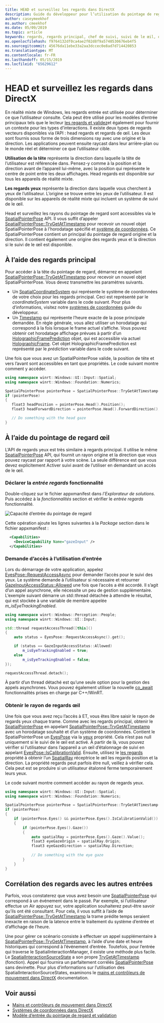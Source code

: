 ```yaml
---
title: HEAD et surveillez les regards dans DirectX
description: Guide du développeur pour l’utilisation du pointage de regard principal et les yeux dans les applications DirectX natives.
author: caseymeekhof
ms.author: cmeekhof
ms.date: 05/09/2019
ms.topic: article
keywords: regards, regards principal, chef de suivi, suivi de le œil, directx, entrée, hologrammes
ms.openlocfilehash: f9764132df0ca4ae2f02d8f9a5740530676eb4f5
ms.sourcegitcommit: 45676da11ebe33a2aa3dccec0e8ad7d714420853
ms.translationtype: MT
ms.contentlocale: fr-FR
ms.lasthandoff: 05/15/2019
ms.locfileid: "65629612"
---
```

# <a name="head-and-eye-gaze-in-directx"></a>HEAD et surveillez les regards dans DirectX

En réalité mixte de Windows, les regards entrée est utilisée pour déterminer ce que l’utilisateur consulte. Cela peut être utilisé pour les modèles d’entrée principaux tels que le lecteur [les regards et validez](gaze-and-commit.md)et également pour fournir un contexte pour les types d’interactions. Il existe deux types de regards vecteurs disponibles via l’API : head regards et regards de œil.  Les deux sont fournis sous forme de trois dimensions ray avec une origine et la direction. Les applications peuvent ensuite raycast dans leur arrière-plan ou le monde réel et déterminer ce que l’utilisateur cible.

**Utilisation de la tête** représente la direction dans laquelle la tête de l’utilisateur est référencée dans. Pensez-y comme à la position et la direction avant de l’appareil lui-même, avec la position qui représente le centre de point entre les deux affichages.  Head regards est disponible sur tous les appareils de réalité mixte.

**Les regards yeux** représente la direction dans laquelle vous cherchent à yeux de l’utilisateur. L’origine se trouve entre les yeux de l’utilisateur.  Il est disponible sur les appareils de réalité mixte qui incluent un système de suivi de le œil.

Head et surveillez les rayons du pointage de regard sont accessibles via le [SpatialPointerPose](https://docs.microsoft.com/en-us/uwp/api/Windows.UI.Input.Spatial.SpatialPointerPose) API. Il vous suffit d’appeler [SpatialPointerPose::TryGetAtTimestamp](https://docs.microsoft.com/en-us/uwp/api/windows.ui.input.spatial.spatialpointerpose.trygetattimestamp) pour recevoir un nouvel objet SpatialPointerPose à l’horodatage spécifié et [système de coordonnées](coordinate-systems-in-directx.md). Ce SpatialPointerPose contient un principal du pointage de regard origine et la direction. Il contient également une origine des regards yeux et la direction si le suivi de le œil est disponible.

## <a name="using-head-gaze"></a>À l’aide des regards principal

Pour accéder à la tête du pointage de regard, démarrez en appelant [SpatialPointerPose::TryGetAtTimestamp](https://docs.microsoft.com/en-us/uwp/api/windows.ui.input.spatial.spatialpointerpose.trygetattimestamp) pour recevoir un nouvel objet SpatialPointerPose. Vous devez transmettre les paramètres suivants.
 - Un [SpatialCoordinateSystem](https://docs.microsoft.com/en-us/uwp/api/windows.perception.spatial.spatialcoordinatesystem) qui représente le système de coordonnées de votre choix pour les regards principal. Ceci est représenté par le *coordinateSystem* variable dans le code suivant. Pour plus d’informations, visitez notre [systèmes de coordonnées](coordinate-systems-in-directx.md) guide du développeur.
 - Un [Timestamp](https://docs.microsoft.com/en-us/uwp/api/windows.graphics.holographic.holographicframeprediction.timestamp#Windows_Graphics_Holographic_HolographicFramePrediction_Timestamp) qui représente l’heure exacte de la pose principale demandée.  En règle générale, vous allez utiliser un horodatage qui correspond à la fois lorsque le frame actuel s’affiche. Vous pouvez obtenir cet horodatage affichage prévues à partir d’un [HolographicFramePrediction](https://docs.microsoft.com/en-us/uwp/api/Windows.Graphics.Holographic.HolographicFramePrediction) objet, qui est accessible via actuel [HolographicFrame](https://docs.microsoft.com/en-us/uwp/api/windows.graphics.holographic.holographicframe).  Cet objet HolographicFramePrediction est représenté par le *prédiction* variable dans le code suivant.

 Une fois que vous avez un SpatialPointerPose valide, la position de tête et vers l’avant sont accessibles en tant que propriétés.  Le code suivant montre comment y accéder.

 ```cpp
using namespace winrt::Windows::UI::Input::Spatial;
using namespace winrt::Windows::Foundation::Numerics;

SpatialPointerPose pointerPose = SpatialPointerPose::TryGetAtTimestamp(coordinateSystem, prediction.Timestamp());
if (pointerPose)
{
    float3 headPosition = pointerPose.Head().Position();
    float3 headForwardDirection = pointerPose.Head().ForwardDirection();

    // Do something with the head gaze
}
```

## <a name="using-eye-gaze"></a>À l’aide du pointage de regard œil

L’API de regards yeux est très similaire à regards principal.  Il utilise le même [SpatialPointerPose](https://docs.microsoft.com/en-us/uwp/api/Windows.UI.Input.Spatial.SpatialPointerPose) API, qui fournit un rayon origine et la direction que vous pouvez raycast par rapport à votre scène.  La seule différence est que vous devez explicitement Activer suivi avant de l’utiliser en demandant un accès de le œil.

### <a name="declaring-the-gaze-input-capability"></a>Déclarer la *entrée regards* fonctionnalité

Double-cliquez sur le fichier appxmanifest dans *l’Explorateur de solutions*.  Puis accédez à la *fonctionnalités* section et vérifier le *entrée regards* fonctionnalité. 

![Capacité d’entrée du pointage de regard](images/gaze-input-capability.png)

Cette opération ajoute les lignes suivantes à la *Package* section dans le fichier appxmanifest :
```xml
  <Capabilities>
    <DeviceCapability Name="gazeInput" />
  </Capabilities>
```

### <a name="requesting-access-to-gaze-input"></a>Demande d’accès à l’utilisation d’entrée
Lors du démarrage de votre application, appelez [EyesPose::RequestAccessAsync](https://docs.microsoft.com/en-us/uwp/api/windows.perception.people.eyespose.requestaccessasync#Windows_Perception_People_EyesPose_RequestAccessAsync) pour demander l’accès pour le suivi des yeux. Le système demande à l’utilisateur si nécessaire et retourner [GazeInputAccessStatus::Allowed](https://docs.microsoft.com/en-us/uwp/api/windows.ui.input.gazeinputaccessstatus) une fois que l’accès a été accordé. Il s’agit d’un appel asynchrone, elle nécessite un peu de gestion supplémentaire. L’exemple suivant démarre un std::thread détachée à attendre le résultat, qui est stockée à une variable de membre appelée *m_isEyeTrackingEnabled*.

```cpp
using namespace winrt::Windows::Perception::People;
using namespace winrt::Windows::UI::Input;

std::thread requestAccessThread([this]()
{
    auto status = EyesPose::RequestAccessAsync().get();

    if (status == GazeInputAccessStatus::Allowed)
        m_isEyeTrackingEnabled = true;
    else
        m_isEyeTrackingEnabled = false;
});

requestAccessThread.detach();

```

À partir d’un thread détaché est qu’une seule option pour la gestion des appels asynchrones.  Vous pouvez également utiliser la nouvelle [co_await](https://docs.microsoft.com/en-us/windows/uwp/cpp-and-winrt-apis/concurrency) fonctionnalités prises en charge par C++/WinRT.

### <a name="getting-the-eye-gaze-ray"></a>Obtenir le rayon de regards œil

Une fois que vous avez reçu l’accès à ET, vous êtes libre saisir le rayon de regards yeux chaque trame.  Comme avec les regards principal, obtenir le [SpatialPointerPose](https://docs.microsoft.com/en-us/uwp/api/Windows.UI.Input.Spatial.SpatialPointerPose) en appelant [SpatialPointerPose::TryGetAtTimestamp](https://docs.microsoft.com/en-us/uwp/api/windows.ui.input.spatial.spatialpointerpose.trygetattimestamp) avec un horodatage souhaité et d’un système de coordonnées. Contient le SpatialPointerPose un [EyesPose](https://docs.microsoft.com/en-us/uwp/api/windows.perception.people.eyespose) via la [yeux](https://docs.microsoft.com/en-us/uwp/api/windows.ui.input.spatial.spatialpointerpose.eyes) propriété. Cela n’est pas null uniquement si le suivi de le œil est activé. À partir de là, vous pouvez vérifier si l’utilisateur dans l’appareil a un œil d’étalonnage de suivi en appelant [EyesPose::IsCalibrationValid](https://docs.microsoft.com/en-us/uwp/api/windows.perception.people.eyespose.iscalibrationvalid#Windows_Perception_People_EyesPose_IsCalibrationValid).  Ensuite, utilisez le [les regards](https://docs.microsoft.com/en-us/uwp/api/windows.perception.people.eyespose.gaze#Windows_Perception_People_EyesPose_Gaze) propriété à obtenir l’un [SpatialRay](https://docs.microsoft.com/en-us/uwp/api/windows.perception.spatial.spatialray) réceptrice le œil les regards position et la direction. La propriété regards peut parfois être null, veillez à vérifier cela. Cela peut est se produire si un utilisateur étalonné ferme temporairement leurs yeux.

Le code suivant montre comment accéder au rayon de regards yeux.

```cpp
using namespace winrt::Windows::UI::Input::Spatial;
using namespace winrt::Windows::Foundation::Numerics;

SpatialPointerPose pointerPose = SpatialPointerPose::TryGetAtTimestamp(coordinateSystem, prediction.Timestamp());
if (pointerPose)
{
    if (pointerPose.Eyes() && pointerPose.Eyes().IsCalibrationValid())
    {
        if (pointerPose.Eyes().Gaze())
        {
            auto spatialRay = pointerPose.Eyes().Gaze().Value();
            float3 eyeGazeOrigin = spatialRay.Origin;
            float3 eyeGazeDirection = spatialRay.Direction;
            
            // Do something with the eye gaze
        }
    }
}

```

## <a name="correlating-gaze-with-other-inputs"></a>Corrélation des regards avec les autres entrées

Parfois, vous constaterez que vous avez besoin une [SpatialPointerPose](https://docs.microsoft.com/en-us/uwp/api/windows.ui.input.spatial.spatialpointerpose) qui correspond à un événement dans le passé. Par exemple, si l’utilisateur effectue un Air appuyez sur, votre application souhaiterez peut-être savoir qu’ils ont été consultant. Pour cela, il vous suffit à l’aide de [SpatialPointerPose::TryGetAtTimestamp](https://docs.microsoft.com/en-us/uwp/api/windows.ui.input.spatial.spatialpointerpose.trygetattimestamp) la trame prédite temps seraient inexacte en raison de la latence entre le traitement du système d’entrée et d’affichage de l’heure.

Une pour gérer ce scénario consiste à effectuer un appel supplémentaire à [SpatialPointerPose::TryGetAtTimestamp](https://docs.microsoft.com/en-us/uwp/api/windows.ui.input.spatial.spatialpointerpose.trygetattimestamp), à l’aide d’une date et heure historiques qui correspond à l’événement d’entrée.  Toutefois, pour l’entrée qui traverse le SpatialInteractionManager, il existe une méthode plus facile. Le [SpatialInteractionSourceState](https://docs.microsoft.com/en-us/uwp/api/windows.ui.input.spatial.spatialinteractionsourcestate) a son propre [TryGetAtTimestamp](https://docs.microsoft.com/en-us/uwp/api/windows.ui.input.spatial.spatialinteractionsourcestate.trygetpointerpose) (fonction). Appel qui fournira un parfaitement corrélés [SpatialPointerPose](https://docs.microsoft.com/en-us/uwp/api/windows.ui.input.spatial.spatialpointerpose) sans devinette. Pour plus d’informations sur l’utilisation des SpatialInteractionSourceStates, examinons le [mains et contrôleurs de mouvement dans DirectX](hands-and-motion-controllers-in-directx.md) documentation.

## <a name="see-also"></a>Voir aussi
* [Mains et contrôleurs de mouvement dans DirectX](hands-and-motion-controllers-in-directx.md)
* [Systèmes de coordonnées dans DirectX](coordinate-systems-in-directx.md)
* [Modèle d’entrée du pointage de regard et validation](gaze-and-commit.md)

